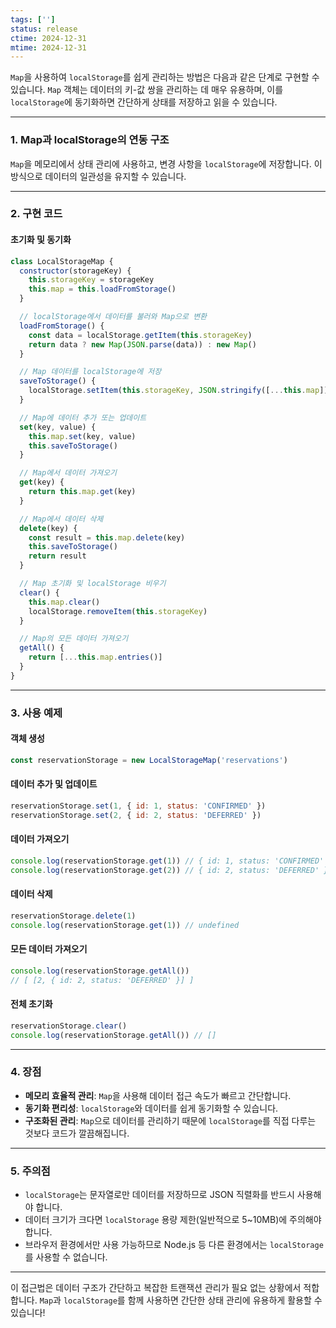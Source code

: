 ```yaml
---
tags: ['']
status: release
ctime: 2024-12-31
mtime: 2024-12-31
---
```


`Map`을 사용하여 `localStorage`를 쉽게 관리하는 방법은 다음과 같은 단계로 구현할 수 있습니다. `Map` 객체는 데이터의 키-값 쌍을 관리하는 데 매우 유용하며, 이를 `localStorage`에 동기화하면 간단하게 상태를 저장하고 읽을 수 있습니다.

---

### 1. **Map과 localStorage의 연동 구조**

`Map`을 메모리에서 상태 관리에 사용하고, 변경 사항을 `localStorage`에 저장합니다. 이 방식으로 데이터의 일관성을 유지할 수 있습니다.

---

### 2. **구현 코드**

#### 초기화 및 동기화

```javascript
class LocalStorageMap {
  constructor(storageKey) {
    this.storageKey = storageKey
    this.map = this.loadFromStorage()
  }

  // localStorage에서 데이터를 불러와 Map으로 변환
  loadFromStorage() {
    const data = localStorage.getItem(this.storageKey)
    return data ? new Map(JSON.parse(data)) : new Map()
  }

  // Map 데이터를 localStorage에 저장
  saveToStorage() {
    localStorage.setItem(this.storageKey, JSON.stringify([...this.map]))
  }

  // Map에 데이터 추가 또는 업데이트
  set(key, value) {
    this.map.set(key, value)
    this.saveToStorage()
  }

  // Map에서 데이터 가져오기
  get(key) {
    return this.map.get(key)
  }

  // Map에서 데이터 삭제
  delete(key) {
    const result = this.map.delete(key)
    this.saveToStorage()
    return result
  }

  // Map 초기화 및 localStorage 비우기
  clear() {
    this.map.clear()
    localStorage.removeItem(this.storageKey)
  }

  // Map의 모든 데이터 가져오기
  getAll() {
    return [...this.map.entries()]
  }
}
```

---

### 3. **사용 예제**

#### 객체 생성

```javascript
const reservationStorage = new LocalStorageMap('reservations')
```

#### 데이터 추가 및 업데이트

```javascript
reservationStorage.set(1, { id: 1, status: 'CONFIRMED' })
reservationStorage.set(2, { id: 2, status: 'DEFERRED' })
```

#### 데이터 가져오기

```javascript
console.log(reservationStorage.get(1)) // { id: 1, status: 'CONFIRMED' }
console.log(reservationStorage.get(2)) // { id: 2, status: 'DEFERRED' }
```

#### 데이터 삭제

```javascript
reservationStorage.delete(1)
console.log(reservationStorage.get(1)) // undefined
```

#### 모든 데이터 가져오기

```javascript
console.log(reservationStorage.getAll())
// [ [2, { id: 2, status: 'DEFERRED' }] ]
```

#### 전체 초기화

```javascript
reservationStorage.clear()
console.log(reservationStorage.getAll()) // []
```

---

### 4. **장점**

- **메모리 효율적 관리**: `Map`을 사용해 데이터 접근 속도가 빠르고 간단합니다.
- **동기화 편리성**: `localStorage`와 데이터를 쉽게 동기화할 수 있습니다.
- **구조화된 관리**: `Map`으로 데이터를 관리하기 때문에 `localStorage`를 직접 다루는 것보다 코드가 깔끔해집니다.

---

### 5. **주의점**

- `localStorage`는 문자열로만 데이터를 저장하므로 JSON 직렬화를 반드시 사용해야 합니다.
- 데이터 크기가 크다면 `localStorage` 용량 제한(일반적으로 5~10MB)에 주의해야 합니다.
- 브라우저 환경에서만 사용 가능하므로 Node.js 등 다른 환경에서는 `localStorage`를 사용할 수 없습니다.

---

이 접근법은 데이터 구조가 간단하고 복잡한 트랜잭션 관리가 필요 없는 상황에서 적합합니다. `Map`과 `localStorage`를 함께 사용하면 간단한 상태 관리에 유용하게 활용할 수 있습니다!
